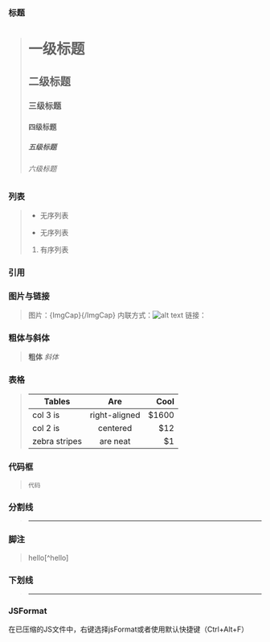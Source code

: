 ### 标题
> # 一级标题
> ## 二级标题
> ### 三级标题
> #### 四级标题
> ##### 五级标题
> ###### 六级标题

### 列表
> - 无序列表
> * 无序列表
> 1. 有序列表

### 引用
> >

### 图片与链接
> 图片：![](){ImgCap}{/ImgCap}
> 内联方式：![alt text](/path/to/img.jpg "Title")
> 链接：[]()

### 粗体与斜体
> **粗体**
> *斜体*

### 表格
> | Tables        | Are           | Cool  |
> | ------------- |:-------------:| -----:|
> | col 3 is      | right-aligned | $1600 |
> | col 2 is      | centered      |   $12 |
> | zebra stripes | are neat      |    $1 |

### 代码框
> `代码`

### 分割线
> ***

### 脚注
> hello[^hello]

### 下划线
> ---

### JSFormat
在已压缩的JS文件中，右键选择jsFormat或者使用默认快捷键（Ctrl+Alt+F）